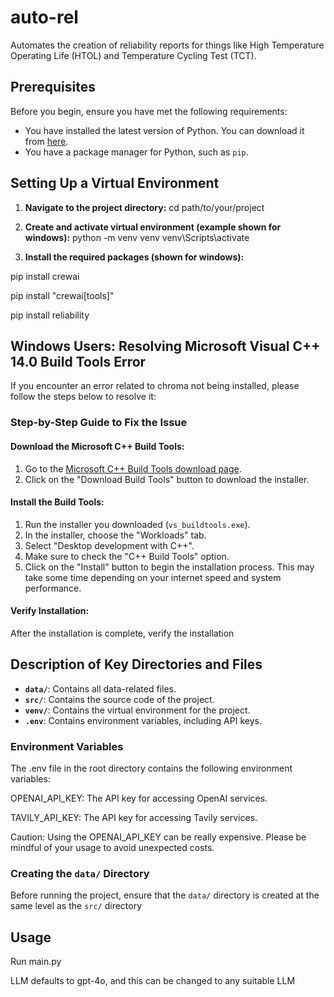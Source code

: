 # auto-rel
Automates the creation of reliability reports for things like High Temperature Operating Life (HTOL) and Temperature Cycling Test (TCT).

## Prerequisites

Before you begin, ensure you have met the following requirements:
- You have installed the latest version of Python. You can download it from [here](https://www.python.org/downloads/).
- You have a package manager for Python, such as `pip`.

## Setting Up a Virtual Environment

1. **Navigate to the project directory:**
cd path/to/your/project

2. **Create and activate virtual environment (example shown for windows):**
python -m venv venv
venv\Scripts\activate

3. **Install the required packages (shown for windows):**

pip install crewai

pip install "crewai[tools]"

pip install reliability

## Windows Users: Resolving Microsoft Visual C++ 14.0 Build Tools Error

If you encounter an error related to chroma not being installed, 
please follow the steps below to resolve it:

### Step-by-Step Guide to Fix the Issue

#### Download the Microsoft C++ Build Tools:
1. Go to the [Microsoft C++ Build Tools download page](https://visualstudio.microsoft.com/visual-cpp-build-tools/).
2. Click on the "Download Build Tools" button to download the installer.

#### Install the Build Tools:
1. Run the installer you downloaded (`vs_buildtools.exe`).
2. In the installer, choose the "Workloads" tab.
3. Select "Desktop development with C++".
4. Make sure to check the "C++ Build Tools" option.
5. Click on the "Install" button to begin the installation process. This may take some time depending on your internet speed and system performance.

#### Verify Installation:
After the installation is complete, verify the installation

## Description of Key Directories and Files

- **`data/`**: Contains all data-related files.
- **`src/`**: Contains the source code of the project.
- **`venv/`**: Contains the virtual environment for the project.
- **`.env`**: Contains environment variables, including API keys.

### Environment Variables
The .env file in the root directory contains the following environment variables:

OPENAI_API_KEY: The API key for accessing OpenAI services.

TAVILY_API_KEY: The API key for accessing Tavily services.

Caution: Using the OPENAI_API_KEY can be really expensive. Please be mindful of your usage to avoid unexpected costs.

### Creating the `data/` Directory

Before running the project, ensure that the `data/` directory is created at the same level as the `src/` directory

## Usage
Run main.py

LLM defaults to gpt-4o, and this can be changed to any suitable LLM